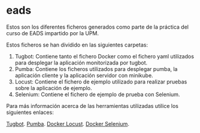 # eads

Estos son los diferentes ficheros generados como parte de la práctica
del curso de EADS impartido por la UPM.

Estos ficheros se han dividido en las siguientes carpetas:

1. Tugbot: Contiene tanto el fichero Docker como el fichero yaml utilizados para desplegar la aplicación monitorizada por tugbot.
2. Pumba: Contiene los ficheros utilizados para desplegar pumba, la aplicación cliente y la aplicación servidor con minikube.
3. Locust: Contiene el fichero de ejemplo utilizado para realizar pruebas sobre la aplicación de ejemplo.
4. Selenium: Contiene el fichero de ejemplo de prueba con Selenium.

Para más información acerca de las herramientas utilizadas utilice los siguientes enlaces:

[Tugbot](https://github.com/gaia-docker/tugbot).
[Pumba](https://github.com/gaia-adm/pumba).
[Docker Locust](https://github.com/ryandub/docker-locust).
[Docker Selenium](https://github.com/SeleniumHQ/docker-selenium).
